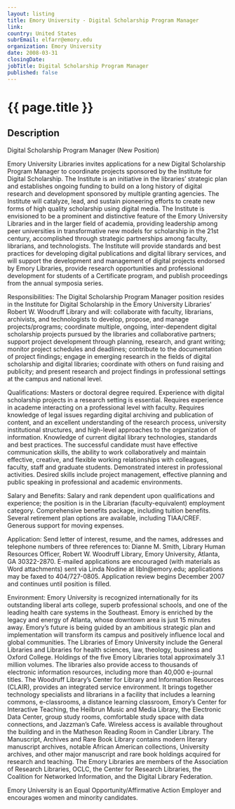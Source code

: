 ```yaml
---
layout: listing
title: Emory University - Digital Scholarship Program Manager
link:
country: United States
subrEmail: elfarr@emory.edu
organization: Emory University 
date: 2008-03-31
closingDate: 
jobTitle: Digital Scholarship Program Manager
published: false
---
```



# {{ page.title }}

## Description





<p>Digital Scholarship Program Manager (New Position)</p>
<p>Emory University Libraries invites applications for a new Digital Scholarship Program Manager to coordinate projects sponsored by the Institute for Digital Scholarship. The Institute is an initiative in the libraries’ strategic plan and establishes ongoing funding to build on a long history of digital research and development sponsored by multiple granting agencies. The Institute will catalyze, lead, and sustain pioneering efforts to create new forms of high quality scholarship using digital media. The Institute is envisioned to be a prominent and distinctive feature of the Emory University Libraries and in the larger field of academia, providing leadership among peer universities in transformative new models for scholarship in the 21st century, accomplished through strategic partnerships among faculty, librarians, and technologists. The Institute will provide standards and best practices for developing digital publications and digital library services, and will support the development and management of digital projects endorsed by Emory Libraries, provide research opportunities and professional development for students of a Certificate program, and publish proceedings from the annual symposia series.</p>
<p>Responsibilities: The Digital Scholarship Program Manager position resides in the Institute for Digital Scholarship in the Emory University Libraries’ Robert W. Woodruff Library and will:  collaborate with faculty, librarians, archivists, and technologists to develop, propose, and manage projects/programs; coordinate multiple, ongoing, inter-dependent digital scholarship projects pursued by the libraries and collaborative partners; support project development through planning, research, and grant writing; monitor project schedules and deadlines; contribute to the documentation of project findings; engage in emerging research in the fields of digital scholarship and digital libraries; coordinate with others on fund raising and publicity; and present research and project findings in professional settings at the campus and national level. </p>
<p>Qualifications:  Masters or doctoral degree required.  Experience with digital scholarship projects in a research setting is essential.  Requires experience in academe interacting on a professional level with faculty. Requires knowledge of legal issues regarding digital archiving and publication of content, and an excellent understanding of the research process, university institutional structures, and high-level approaches to the organization of information. Knowledge of current digital library technologies, standards and best practices. The successful candidate must have effective communication skills, the ability to work collaboratively and maintain effective, creative, and flexible working relationships with colleagues, faculty, staff and graduate students. Demonstrated interest in professional activities. Desired skills include project management, effective planning and public speaking in professional and academic environments.</p>
<p>Salary and Benefits: Salary and rank dependent upon qualifications and experience; the position is in the Librarian (faculty-equivalent) employment category. Comprehensive benefits package, including tuition benefits.  Several retirement plan options are available, including TIAA/CREF. Generous support for moving expenses.</p>
<p>Application: Send letter of interest, resume, and the names, addresses and telephone numbers of three references to: Dianne M. Smith, Library Human Resources Officer, Robert W. Woodruff Library, Emory University, Atlanta, GA 30322-2870. E-mailed applications are encouraged (with materials as Word attachments) sent via Linda Nodine at libln@emory.edu; applications may be faxed to 
404/727-0805.  Application review begins December 2007 and continues until position is filled.</p>
<p>Environment: Emory University is recognized internationally for its outstanding liberal arts college, superb professional schools, and one of the leading health care systems in the Southeast. Emory is enriched by the legacy and energy of Atlanta, whose downtown area is just 15 minutes away. Emory’s future is being guided by an ambitious strategic plan and implementation will transform its campus and positively influence local and global communities. The Libraries of Emory University include the General Libraries and Libraries for health sciences, law, theology, business and Oxford College. Holdings of the five Emory Libraries total approximately 3.1 million volumes. The libraries also provide access to thousands of electronic information resources, including more than 40,000 e-journal titles. The Woodruff Library’s Center for Library and Information Resources (CLAIR), provides an integrated service environment. It brings together technology specialists and librarians in a facility that includes a learning commons, e-classrooms, a distance learning classroom, Emory’s Center for Interactive Teaching, the Heilbrun Music and Media Library, the Electronic Data Center, group study rooms, comfortable study space with data connections, and Jazzman’s Cafe. Wireless access is available throughout the building and in the Matheson Reading Room in Candler Library. The Manuscript, Archives and Rare Book Library contains modern literary manuscript archives, notable African American collections, University archives, and other major manuscript and rare book holdings acquired for research and teaching. The Emory Libraries are members of the Association of Research Libraries, OCLC, the Center for Research Libraries, the Coalition for Networked Information, and the Digital Library Federation.</p> 
<p>Emory University is an Equal Opportunity/Affirmative Action Employer and encourages women and minority candidates.</p>
